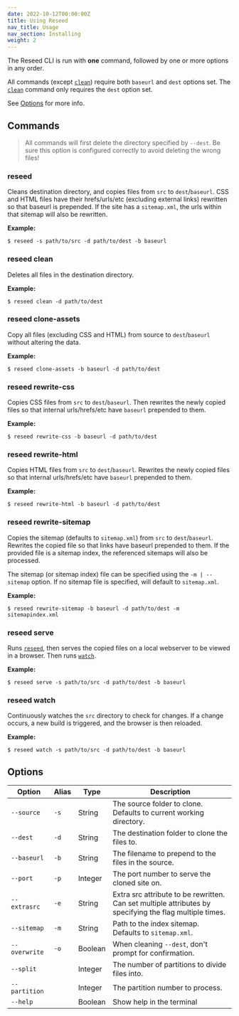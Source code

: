```yaml
---
date: 2022-10-12T00:00:00Z
title: Using Reseed
nav_title: Usage
nav_section: Installing
weight: 2
---
```


The Reseed CLI is run with **one** command, followed by one or more options in any order.


All commands (except [`clean`](#reseed-clean)) require both `baseurl` and `dest` options set.
The [`clean`](#reseed-clean) command only requires the `dest` option set.

See [Options](#options) for more info.

## Commands

> All commands will first delete the directory specified by `--dest`.
> Be sure this option is configured correctly to avoid deleting the wrong files!


### reseed

Cleans destination directory, and copies files from `src` to `dest`/`baseurl`.
CSS and HTML files have their hrefs/urls/etc (excluding external links) rewritten so that baseurl is prepended.
If the site has a `sitemap.xml`, the urls within that sitemap will also be rewritten. 

**Example:**

```
$ reseed -s path/to/src -d path/to/dest -b baseurl
```

### reseed clean

Deletes all files in the destination directory.

**Example:**

```
$ reseed clean -d path/to/dest
```

### reseed clone-assets

Copy all files (excluding CSS and HTML) from source to `dest`/`baseurl` without altering the data.

**Example:**

```
$ reseed clone-assets -b baseurl -d path/to/dest
```

### reseed rewrite-css

Copies CSS files from `src` to `dest`/`baseurl`.
Then rewrites the newly copied files so that internal urls/hrefs/etc have `baseurl` prepended to them.

**Example:**

```
$ reseed rewrite-css -b baseurl -d path/to/dest
```

### reseed rewrite-html

Copies HTML files from `src` to `dest`/`baseurl`.
Rewrites the newly copied files so that internal urls/hrefs/etc have `baseurl` prepended to them.

**Example:**

```
$ reseed rewrite-html -b baseurl -d path/to/dest
```

### reseed rewrite-sitemap

Copies the sitemap (defaults to `sitemap.xml`) from `src` to `dest`/`baseurl`. 
Rewrites the copied file so that links have baseurl prepended to them. 
If the provided file is a sitemap index, the referenced sitemaps will also be processed.

The sitemap (or sitemap index) file can be specified using the `-m | --sitemap` option.
If no sitemap file is specified, will default to `sitemap.xml`.

**Example:**

```
$ reseed rewrite-sitemap -b baseurl -d path/to/dest -m sitemapindex.xml
```

### reseed serve

Runs [`reseed`](#reseed), then serves the copied files on a local webserver to be viewed in a browser.
Then runs [`watch`](#reseed-watch).

**Example:**

```
$ reseed serve -s path/to/src -d path/to/dest -b baseurl
```

### reseed watch

Continuously watches the `src` directory to check for changes.
If a change occurs, a new build is triggered, and the browser is then reloaded.

**Example:**

```
$ reseed watch -s path/to/src -d path/to/dest -b baseurl
```

## Options

Option        | Alias | Type    | Description
------------- | ----- | ------- | -----------
`--source`    | `-s`  | String  | The source folder to clone. Defaults to current working directory.
`--dest`      | `-d`  | String  | The destination folder to clone the files to.
`--baseurl`   | `-b`  | String  | The filename to prepend to the files in the source.
`--port`      | `-p`  | Integer | The port number to serve the cloned site on.
`--extrasrc`  | `-e`  | String  | Extra src attribute to be rewritten.</br>Can set multiple attributes by specifying the flag multiple times.
`--sitemap`   | `-m`  | String  | Path to the index sitemap. Defaults to `sitemap.xml`.
`--overwrite` | `-o`  | Boolean | When cleaning `--dest`, don't prompt for confirmation.
`--split`     |       | Integer | The number of partitions to divide files into.
`--partition` |       | Integer | The partition number to process.
`--help`      |       | Boolean | Show help in the terminal